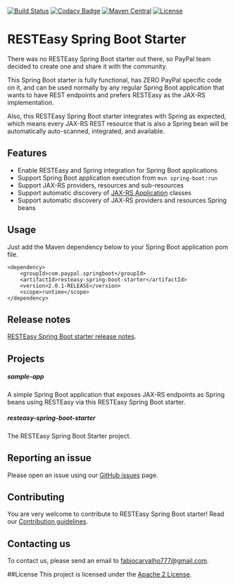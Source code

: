 [![Build Status](https://travis-ci.org/paypal/resteasy-spring-boot.svg?branch=master)](https://travis-ci.org/paypal/resteasy-spring-boot)
[![Codacy Badge](https://api.codacy.com/project/badge/grade/4d23b74b13c3464b95f1acdb40b35cd7)](https://www.codacy.com/app/fabiocarvalho777/resteasy-spring-boot)
[![Maven Central](https://maven-badges.herokuapp.com/maven-central/com.paypal.springboot/resteasy-spring-boot-starter/badge.svg?style=flat)](http://search.maven.org/#search|ga|1|g:com.paypal.springboot)
[![License](http://img.shields.io/:license-Apache%202-red.svg)](http://www.apache.org/licenses/LICENSE-2.0.txt)

# RESTEasy Spring Boot Starter

There was no RESTEasy Spring Boot starter out there, so PayPal team decided to create one and share it with the community.<br>

This Spring Boot starter is fully functional, has ZERO PayPal specific code on it, and can be used normally by any regular Spring Boot application that wants to have REST endpoints and prefers RESTEasy as the JAX-RS implementation.

Also, this RESTEasy Spring Boot starter integrates with Spring as expected, which means every JAX-RS REST resource that is also a Spring bean will be automatically auto-scanned, integrated, and available.

## Features
* Enable RESTEasy and Spring integration for Spring Boot applications
* Support Spring Boot application execution from `mvn spring-boot:run`
* Support JAX-RS providers, resources and sub-resources
* Support automatic discovery of [JAX-RS Application](https://docs.oracle.com/javaee/7/api/javax/ws/rs/core/Application.html) classes
* Support automatic discovery of JAX-RS providers and resources Spring beans 

## Usage
Just add the Maven dependency below to your Spring Boot application pom file.<br>

```
<dependency>
	<groupId>com.paypal.springboot</groupId>
	<artifactId>resteasy-spring-boot-starter</artifactId>
	<version>2.0.1-RELEASE</version>
	<scope>runtime</scope>
</dependency>
```

## Release notes
[RESTEasy Spring Boot starter release notes](./RELEASE_NOTES.md).

## Projects

##### sample-app
A simple Spring Boot application that exposes JAX-RS endpoints as Spring beans using RESTEasy via this RESTEasy Spring Boot starter.

##### resteasy-spring-boot-starter
The RESTEasy Spring Boot Starter project.

## Reporting an issue
Please open an issue using our [GitHub issues](https://github.com/paypal/resteasy-spring-boot/issues) page.

## Contributing
You are very welcome to contribute to RESTEasy Spring Boot starter! Read our [Contribution guidelines](./CONTRIBUTING.md).

## Contacting us
To contact us, please send an email to fabiocarvalho777@gmail.com.

##License
This project is licensed under the [Apache 2 License](License.html).
